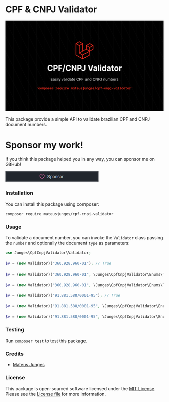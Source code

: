 # CPF & CNPJ Validator
![art/laravel-kafka.png](art/banner-readme.png)

This package provide a simple API to validate brazilian CPF and CNPJ document numbers.

# Sponsor my work!
If you think this package helped you in any way, you can sponsor me on GitHub!

[![Sponsor Me](art/sponsor.png)](https://github.com/sponsors/mateusjunges)


### Installation
You can install this package using composer:

```bash
composer require mateusjunges/cpf-cnpj-validator
```

### Usage
To validate a document number, you can invoke the `Validator` class passing the `number` and optionally the document `type` as parameters:

```php
use Junges\CpfCnpjValidator\Validator;

$v = (new Validator)("360.928.960-01"); // True

$v = (new Validator)("360.928.960-01", \Junges\CpfCnpjValidator\Enums\TaxId::CPF); // True

$v = (new Validator)("360.928.960-01", \Junges\CpfCnpjValidator\Enums\TaxId::CNPJ); // False

$v = (new Validator)("91.881.588/0001-95"); // True

$v = (new Validator)("91.881.588/0001-95", \Junges\CpfCnpjValidator\Enums\TaxId::CNPJ); // True

$v = (new Validator)("91.881.588/0001-95", \Junges\CpfCnpjValidator\Enums\TaxId::CPF); // True
```

### Testing
Run `composer test` to test this package.

### Credits
- [Mateus Junges](https://twitter.com/mateusjungess)

### License
This package is open-sourced software licensed under the [MIT License](https://opensource.org/licenses/MIT). Please see the [License file](LICENSE) for more information.